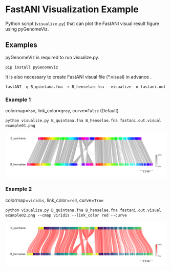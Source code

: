 # FastANI Visualization Example

Python script (`visualize.py`) that can plot the FastANI visual result figure using pyGenomeViz.

## Examples

pyGenomeViz is required to run visualize.py.

```shell
pip install pyGenomeViz
```

It is also necessary to create FastANI visual file (*.visual) in advance .

```shell
fastANI -q B_quintana.fna -r B_henselae.fna --visualize -o fastani.out
```

### Example 1

colormap=`hsv`, link_color=`grey`, curve=`False` (Default)

```shell
python visualize.py B_quintana.fna B_henselae.fna fastani.out.visual example01.png
```

![example01.png](https://raw.githubusercontent.com/moshi4/pyGenomeViz/main/notebooks/fastANI/example01.png)  

### Example 2

colormap=`viridis`, link_color=`red`, curve=`True`

```shell
python visualize.py B_quintana.fna B_henselae.fna fastani.out.visual example02.png --cmap viridis --link_color red --curve 
```

![example02.png](https://raw.githubusercontent.com/moshi4/pyGenomeViz/main/notebooks/fastANI/example02.png)  
